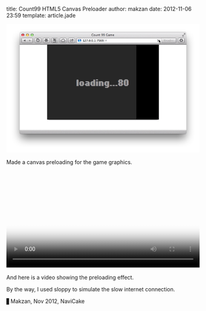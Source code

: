 title: Count99 HTML5 Canvas Preloader
author: makzan
date: 2012-11-06 23:59
template: article.jade

![image](screenshot.png)

Made a canvas preloading for the game graphics.

<video poster="screenshot.png" controls width="100%">
        <source src="articles/2012-020-count99-preloader/demo-count99-with-graphics-low.mp4" type='video/mp4; codecs="avc1.4D401E, mp4a.40.2"'>
</video>

And here is a video showing the preloading effect.

By the way, I used sloppy to simulate the slow internet connection.

▋Makzan, Nov 2012, NaviCake
